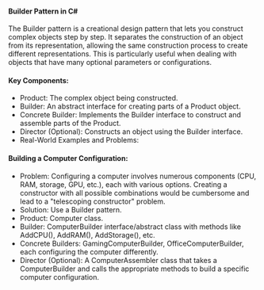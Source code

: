 #### Builder Pattern in C#

The Builder pattern is a creational design pattern that lets you construct complex objects step by step. It separates the construction of an object from its representation, allowing the same construction process to create different representations. This is particularly useful when dealing with objects that have many optional parameters or configurations.   

#### Key Components:

- Product: The complex object being constructed.
- Builder: An abstract interface for creating parts of a Product object.
- Concrete Builder: Implements the Builder interface to construct and assemble parts of the Product.
- Director (Optional): Constructs an object using the Builder interface.
- Real-World Examples and Problems:

#### Building a Computer Configuration:

- Problem: Configuring a computer involves numerous components (CPU, RAM, storage, GPU, etc.), each with various options. Creating a constructor with all possible combinations would be cumbersome and lead to a "telescoping constructor" problem.
- Solution: Use a Builder pattern.
- Product: Computer class.
- Builder: ComputerBuilder interface/abstract class with methods like AddCPU(), AddRAM(), AddStorage(), etc.
- Concrete Builders: GamingComputerBuilder, OfficeComputerBuilder, each configuring the computer differently.
- Director (Optional): A ComputerAssembler class that takes a ComputerBuilder and calls the appropriate methods to build a specific computer configuration.
